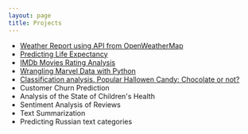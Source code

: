 ```yaml
---
layout: page
title: Projects
---
```


- [Weather Report using API from OpenWeatherMap](https://github.com/natacasey/Introduction-to-Programming-Python-)
- [Predicting Life Expectancy](https://github.com/natacasey/Statistics-with-R)
- [IMDb Movies Rating Analysis](https://github.com/natacasey/Exploratory-Data-Analysis)
- [Wrangling Marvel Data with Python](https://github.com/natacasey/Wrangling_Marvel_Data_with_Python)
- [Classification analysis. Popular Hallowen Candy: Chocolate or not?](https://github.com/natacasey/Data_Mining_Case_Study)
- Customer Churn Prediction
- Analysis of the State of Children's Health
- Sentiment Analysis of Reviews
- Text Summarization
- Predicting Russian text categories
